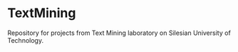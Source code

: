 # TextMining
Repository for projects from Text Mining laboratory on Silesian University of Technology.
